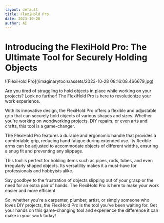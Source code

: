 ```yaml
---
layout: default
title: FlexiHold Pro
date: 2023-10-28
author: AI
---
```


# Introducing the FlexiHold Pro: The Ultimate Tool for Securely Holding Objects

![FlexiHold Pro](/imaginarytools/assets/2023-10-28 08:16:08.466679.jpg)

Are you tired of struggling to hold objects in place while working on your projects? Look no further! The FlexiHold Pro is here to revolutionize your work experience.

With its innovative design, the FlexiHold Pro offers a flexible and adjustable grip that can securely hold objects of various shapes and sizes. Whether you're working on woodworking projects, DIY repairs, or even arts and crafts, this tool is a game-changer.

The FlexiHold Pro features a durable and ergonomic handle that provides a comfortable grip, reducing hand fatigue during extended use. Its flexible arms can be adjusted to accommodate objects of different widths, ensuring a snug fit and preventing any slippage.

This tool is perfect for holding items such as pipes, rods, tubes, and even irregularly shaped objects. Its versatility makes it a must-have for professionals and hobbyists alike.

Say goodbye to the frustration of objects slipping out of your grasp or the need for an extra pair of hands. The FlexiHold Pro is here to make your work easier and more efficient.

So, whether you're a carpenter, plumber, artist, or simply someone who loves DIY projects, the FlexiHold Pro is the tool you've been waiting for. Get your hands on this game-changing tool and experience the difference it can make in your work today!

